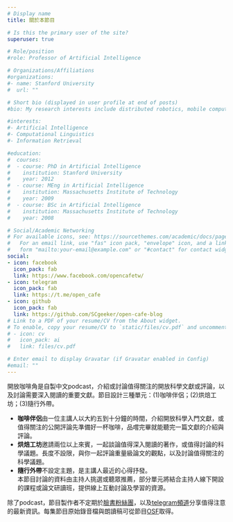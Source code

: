 ```yaml
---
# Display name
title: 關於本節目

# Is this the primary user of the site?
superuser: true

# Role/position
#role: Professor of Artificial Intelligence

# Organizations/Affiliations
#organizations:
#- name: Stanford University
#  url: ""

# Short bio (displayed in user profile at end of posts)
#bio: My research interests include distributed robotics, mobile computing and programmable matter.

#interests:
#- Artificial Intelligence
#- Computational Linguistics
#- Information Retrieval

#education:
#  courses:
#  - course: PhD in Artificial Intelligence
#    institution: Stanford University
#    year: 2012
#  - course: MEng in Artificial Intelligence
#    institution: Massachusetts Institute of Technology
#    year: 2009
#  - course: BSc in Artificial Intelligence
#    institution: Massachusetts Institute of Technology
#    year: 2008

# Social/Academic Networking
# For available icons, see: https://sourcethemes.com/academic/docs/page-builder/#icons
#   For an email link, use "fas" icon pack, "envelope" icon, and a link in the
#   form "mailto:your-email@example.com" or "#contact" for contact widget.
social:
- icon: facebook
  icon_pack: fab
  link: https://www.facebook.com/opencafetw/
- icon: telegram
  icon_pack: fab
  link: https://t.me/open_cafe
- icon: github
  icon_pack: fab
  link: https://github.com/SCgeeker/open-cafe-blog
# Link to a PDF of your resume/CV from the About widget.
# To enable, copy your resume/CV to `static/files/cv.pdf` and uncomment the lines below.
# - icon: cv
#   icon_pack: ai
#   link: files/cv.pdf

# Enter email to display Gravatar (if Gravatar enabled in Config)
#email: ""
---
```


開放咖啡角是自製中文podcast，介紹或討論值得關注的開放科學文獻或評論，以及討論需要深入閱讀的重要文獻。節目設計三種單元：(1)咖啡伴侶；(2)烘焙工坊；(3)隨行外帶。  
- **咖啡伴侶**由一位主講人以大約五到十分鐘的時間，介紹開放科學入門文獻，或值得關注的公開評論先準備好一杯咖啡，品嚐完畢就能聽完一篇文獻的介紹與評論。  
- **烘焙工坊**邀請兩位以上來賓，一起談論值得深入閱讀的著作，或值得討論的科學議題。長度不設限，與你一起評論重量級論文的觀點，以及討論值得關注的科學議題。  
- **隨行外帶**不設定主題，是主講人最近的心得抒發。  
本節目討論的資料由主持人挑選或聽眾推薦，部分單元將結合主持人線下開設的課程或論文研讀班，提供線上互動討論及學習的資源。

除了podcast，節目製作者不定期於[臉書粉絲團](https://www.facebook.com/opencafetw/)，以及[telegram頻道](https://t.me/open_cafe)分享值得注意的最新資訊。每集節目原始錄音檔與朗讀稿可從節目[OSF](https://osf.io/nmk2w/)取得。
